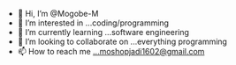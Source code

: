 - 👋 Hi, I’m @Mogobe-M
- 👀 I’m interested in ...coding/programming
- 🌱 I’m currently learning ...software engineering
- 💞️ I’m looking to collaborate on ...everything programming
- 📫 How to reach me ...moshopjadi1602@gmail.com

<!---
Mogobe-M/Mogobe-M is a ✨ special ✨ repository because its `README.md` (this file) appears on your GitHub profile.
You can click the Preview link to take a look at your changes.
--->
